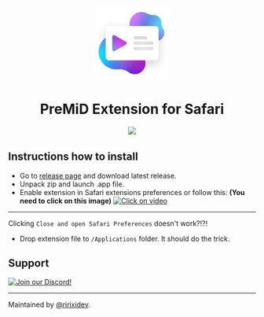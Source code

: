 <div align="center">

<img src="https://raw.githubusercontent.com/PreMiD/Website/stable/src/assets/images/pmd_logo-transparent.png" width="150px" draggable="false"><br>

# PreMiD Extension for Safari

<img src="https://cln.sh/oBE2DTVdXDJIhOF7qQ9u/download" draggable="false"><br>

<div align="left">

## Instructions how to install
- Go to [release page](https://github.com/PreMiD/Extension-Safari/releases/latest) and download latest release.
- Unpack zip and launch .app file.
- Enable extension in Safari extensions preferences or follow this: 
**(You need to click on this image)** [![Click on video](https://i.imgur.com/cm4PF4d.png)](https://i.ririxi.dev/tutorial.mp4)

---

Clicking `Close and open Safari Preferences` doesn't work?!?!
- Drop extension file to `/Applications` folder. It should do the trick.

## Support

<a target="_blank" href="https://discord.premid.app/" title="Join our Discord!">
  <img src="https://discord.com/api/guilds/493130730549805057/widget.png?style=banner2" height="76px" draggable="false" alt="Join our Discord!">
</a>
<br>

---

Maintained by [@ririxidev](https://github.com/ririxidev).

